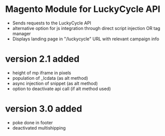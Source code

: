 # Magento Module for LuckyCycle API

* Sends requests to the LuckyCycle API
* alternative option for js integration through direct script injection OR tag manager
* Displays landing page in "/luckycycle" URL with relevant campaign info

# version 2.1 added
* height of mp iframe in pixels
* population of _lcdata (as alt method)
* async injection of snippet (as alt method)
* option to deactivate api call (if alt method used)

# version 3.0 added
* poke done in footer
* deactivated multishipping
